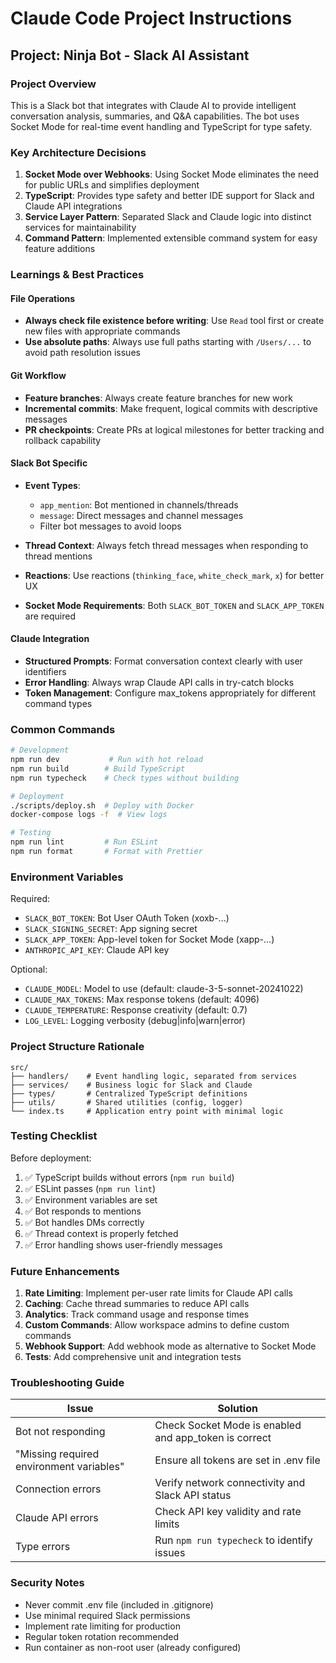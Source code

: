 # Claude Code Project Instructions

## Project: Ninja Bot - Slack AI Assistant

### Project Overview
This is a Slack bot that integrates with Claude AI to provide intelligent conversation analysis, summaries, and Q&A capabilities. The bot uses Socket Mode for real-time event handling and TypeScript for type safety.

### Key Architecture Decisions

1. **Socket Mode over Webhooks**: Using Socket Mode eliminates the need for public URLs and simplifies deployment
2. **TypeScript**: Provides type safety and better IDE support for Slack and Claude API integrations
3. **Service Layer Pattern**: Separated Slack and Claude logic into distinct services for maintainability
4. **Command Pattern**: Implemented extensible command system for easy feature additions

### Learnings & Best Practices

#### File Operations
- **Always check file existence before writing**: Use `Read` tool first or create new files with appropriate commands
- **Use absolute paths**: Always use full paths starting with `/Users/...` to avoid path resolution issues

#### Git Workflow
- **Feature branches**: Always create feature branches for new work
- **Incremental commits**: Make frequent, logical commits with descriptive messages
- **PR checkpoints**: Create PRs at logical milestones for better tracking and rollback capability

#### Slack Bot Specific
- **Event Types**: 
  - `app_mention`: Bot mentioned in channels/threads
  - `message`: Direct messages and channel messages
  - Filter bot messages to avoid loops
  
- **Thread Context**: Always fetch thread messages when responding to thread mentions
- **Reactions**: Use reactions (`thinking_face`, `white_check_mark`, `x`) for better UX
- **Socket Mode Requirements**: Both `SLACK_BOT_TOKEN` and `SLACK_APP_TOKEN` are required

#### Claude Integration
- **Structured Prompts**: Format conversation context clearly with user identifiers
- **Error Handling**: Always wrap Claude API calls in try-catch blocks
- **Token Management**: Configure max_tokens appropriately for different command types

### Common Commands

```bash
# Development
npm run dev           # Run with hot reload
npm run build        # Build TypeScript
npm run typecheck    # Check types without building

# Deployment
./scripts/deploy.sh  # Deploy with Docker
docker-compose logs -f  # View logs

# Testing
npm run lint         # Run ESLint
npm run format       # Format with Prettier
```

### Environment Variables

Required:
- `SLACK_BOT_TOKEN`: Bot User OAuth Token (xoxb-...)
- `SLACK_SIGNING_SECRET`: App signing secret
- `SLACK_APP_TOKEN`: App-level token for Socket Mode (xapp-...)
- `ANTHROPIC_API_KEY`: Claude API key

Optional:
- `CLAUDE_MODEL`: Model to use (default: claude-3-5-sonnet-20241022)
- `CLAUDE_MAX_TOKENS`: Max response tokens (default: 4096)
- `CLAUDE_TEMPERATURE`: Response creativity (default: 0.7)
- `LOG_LEVEL`: Logging verbosity (debug|info|warn|error)

### Project Structure Rationale

```
src/
├── handlers/    # Event handling logic, separated from services
├── services/    # Business logic for Slack and Claude
├── types/       # Centralized TypeScript definitions
├── utils/       # Shared utilities (config, logger)
└── index.ts     # Application entry point with minimal logic
```

### Testing Checklist

Before deployment:
1. ✅ TypeScript builds without errors (`npm run build`)
2. ✅ ESLint passes (`npm run lint`)
3. ✅ Environment variables are set
4. ✅ Bot responds to mentions
5. ✅ Bot handles DMs correctly
6. ✅ Thread context is properly fetched
7. ✅ Error handling shows user-friendly messages

### Future Enhancements

1. **Rate Limiting**: Implement per-user rate limits for Claude API calls
2. **Caching**: Cache thread summaries to reduce API calls
3. **Analytics**: Track command usage and response times
4. **Custom Commands**: Allow workspace admins to define custom commands
5. **Webhook Support**: Add webhook mode as alternative to Socket Mode
6. **Tests**: Add comprehensive unit and integration tests

### Troubleshooting Guide

| Issue | Solution |
|-------|----------|
| Bot not responding | Check Socket Mode is enabled and app_token is correct |
| "Missing required environment variables" | Ensure all tokens are set in .env file |
| Connection errors | Verify network connectivity and Slack API status |
| Claude API errors | Check API key validity and rate limits |
| Type errors | Run `npm run typecheck` to identify issues |

### Security Notes

- Never commit .env file (included in .gitignore)
- Use minimal required Slack permissions
- Implement rate limiting for production
- Regular token rotation recommended
- Run container as non-root user (already configured)